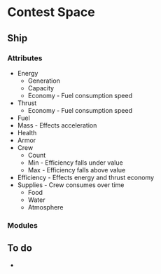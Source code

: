 # Contest Space

## Ship

### Attributes

* Energy
	* Generation
	* Capacity
	* Economy - Fuel consumption speed
* Thrust
	* Economy - Fuel consumption speed
* Fuel
* Mass - Effects acceleration
* Health
* Armor
* Crew
	* Count
	* Min - Efficiency falls under value
	* Max - Efficiency falls above value
* Efficiency - Effects energy and thrust economy
* Supplies - Crew consumes over time
	* Food
	* Water
	* Atmosphere

### Modules



## To do

* 
